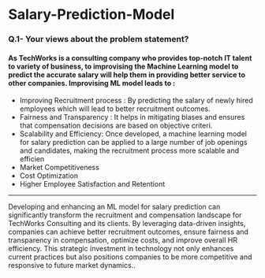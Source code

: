 # Salary-Prediction-Model
### Q.1- Your views about the problem statement?
#### As TechWorks is a consulting company who provides top-notch IT talent to variety of business, to improvising the Machine Learning model to predict the accurate salary will help them in providing better service to other companies. Improvising ML model leads to :

* Improving Recruitment process : By predicting the salary of newly hired employees which will lead to better recruitment outcomes.
* Fairness and Transparency : It helps in mitigating biases and ensures that compensation decisions are based on objective criteri.
* Scalability and Efficiency: Once developed, a machine learning model for salary prediction can be applied to a large number of job openings and candidates, making the recruitment process more scalable and efficien
* Market Competitiveness
* Cost Optimization
* Higher Employee Satisfaction and Retentiont
---------------------------------------------------------------------------
Developing and enhancing an ML model for salary prediction can significantly transform the recruitment and compensation landscape for TechWorks Consulting and its clients. By leveraging data-driven insights, companies can achieve better recruitment outcomes, ensure fairness and transparency in compensation, optimize costs, and improve overall HR efficiency. This strategic investment in technology not only enhances current practices but also positions companies to be more competitive and responsive to future market dynamics..
